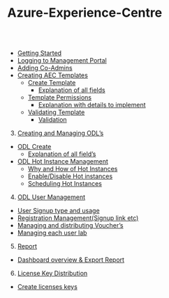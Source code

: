 

# Azure-Experience-Centre

<br><br>

<!-- TOC -->
* [Getting Started](https://github.com/Suraj2093/Azure-Experience-Centre/blob/master/docs/Getting%20Started.md)
 * [Logging to Management Portal](#logging-to-management-portal)
 * [Adding Co-Admins](#adding-co-admins)
* [Creating AEC Templates](#Creating-aec-templates)
  * [Create Template](#create-template)
    * [Explanation of all fields](#explanation-of-all-fields) 
  * [Template Permissions](#template-permissions)
    * [Explanation with details to implement](#explanation-with-details-to-implement)
  * [Validating Template](#validating-template)
    * [Validation](#validation)
3. [Creating and Managing ODL’s](#creating-and-managing-ODL’s)
 * [ODL Create](#odl-create)
   * [Explanation of all field’s](#explanation-of-all-field’s)
 * [ODL Hot Instance Management](#odl-hot-instance-management) 
   * [Why and How of Hot Instances](#why-and-how-of-hot-instances)
   * [Enable/Disable Hot instances](#enable/disable-hot-instances)
   * [Scheduling Hot Instances](#scheduling-hot-instances)
4. [ODL User Management](#odl-user-management)
 * [User Signup type and usage](#user-signup-type-and-usage)
 * [Registration Management(Signup link etc)](#registration-management(Signup-link-etc))
 * [Managing and distributing Voucher’s](#managing-and-distributing-voucher’s)
 * [Managing each user lab](#managing-each-user-lab)
5. [Report](#Report)
 * [Dashboard overview & Export Report](#dashboard-overview-&-export-report)
6. [License Key Distribution](#license-key-distribution)
 * [Create licenses keys](#create-licenses-keys)

<!-- /TOC -->

